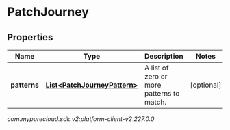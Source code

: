 # PatchJourney


## Properties

| Name | Type | Description | Notes |
| ------------ | ------------- | ------------- | ------------- |
| **patterns** | [**List&lt;PatchJourneyPattern&gt;**](PatchJourneyPattern) | A list of zero or more patterns to match. |  [optional] |




_com.mypurecloud.sdk.v2:platform-client-v2:227.0.0_
